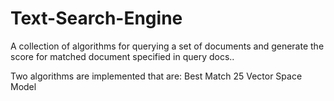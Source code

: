 # Text-Search-Engine
A collection of algorithms for querying a set of documents and generate the score for matched document specified in query docs..

Two algorithms are implemented that are:
Best Match 25 
Vector Space Model
